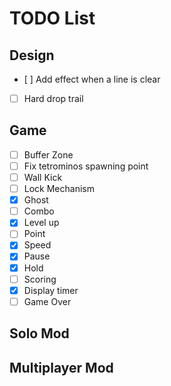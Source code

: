 # TODO List
## Design
- [ ] Add effect when a line is clear
- [ ] Hard drop trail

## Game
- [ ] Buffer Zone
- [ ] Fix tetrominos spawning point
- [ ] Wall Kick
- [ ] Lock Mechanism
- [X] Ghost
- [ ] Combo
- [X] Level up
- [ ] Point
- [X] Speed 
- [X] Pause
- [X] Hold
- [ ] Scoring
- [X] Display timer
- [ ] Game Over
## Solo Mod

## Multiplayer Mod
 